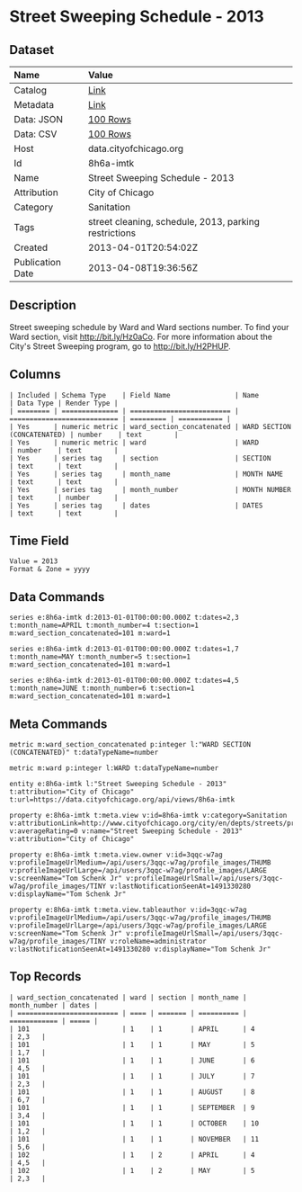 # Street Sweeping Schedule - 2013

## Dataset

| Name | Value |
| :--- | :---- |
| Catalog | [Link](https://catalog.data.gov/dataset/street-sweeping-schedule-2013-b7d65) |
| Metadata | [Link](https://data.cityofchicago.org/api/views/8h6a-imtk) |
| Data: JSON | [100 Rows](https://data.cityofchicago.org/api/views/8h6a-imtk/rows.json?max_rows=100) |
| Data: CSV | [100 Rows](https://data.cityofchicago.org/api/views/8h6a-imtk/rows.csv?max_rows=100) |
| Host | data.cityofchicago.org |
| Id | 8h6a-imtk |
| Name | Street Sweeping Schedule - 2013 |
| Attribution | City of Chicago |
| Category | Sanitation |
| Tags | street cleaning, schedule, 2013, parking restrictions |
| Created | 2013-04-01T20:54:02Z |
| Publication Date | 2013-04-08T19:36:56Z |

## Description

Street sweeping schedule by Ward and Ward sections number. To find your Ward section, visit http://bit.ly/Hz0aCo. For more information about the City's Street Sweeping program, go to http://bit.ly/H2PHUP.

## Columns

```ls
| Included | Schema Type    | Field Name                | Name                        | Data Type | Render Type |
| ======== | ============== | ========================= | =========================== | ========= | =========== |
| Yes      | numeric metric | ward_section_concatenated | WARD SECTION (CONCATENATED) | number    | text        |
| Yes      | numeric metric | ward                      | WARD                        | number    | text        |
| Yes      | series tag     | section                   | SECTION                     | text      | text        |
| Yes      | series tag     | month_name                | MONTH NAME                  | text      | text        |
| Yes      | series tag     | month_number              | MONTH NUMBER                | text      | number      |
| Yes      | series tag     | dates                     | DATES                       | text      | text        |
```

## Time Field

```ls
Value = 2013
Format & Zone = yyyy
```

## Data Commands

```ls
series e:8h6a-imtk d:2013-01-01T00:00:00.000Z t:dates=2,3 t:month_name=APRIL t:month_number=4 t:section=1 m:ward_section_concatenated=101 m:ward=1

series e:8h6a-imtk d:2013-01-01T00:00:00.000Z t:dates=1,7 t:month_name=MAY t:month_number=5 t:section=1 m:ward_section_concatenated=101 m:ward=1

series e:8h6a-imtk d:2013-01-01T00:00:00.000Z t:dates=4,5 t:month_name=JUNE t:month_number=6 t:section=1 m:ward_section_concatenated=101 m:ward=1
```

## Meta Commands

```ls
metric m:ward_section_concatenated p:integer l:"WARD SECTION (CONCATENATED)" t:dataTypeName=number

metric m:ward p:integer l:WARD t:dataTypeName=number

entity e:8h6a-imtk l:"Street Sweeping Schedule - 2013" t:attribution="City of Chicago" t:url=https://data.cityofchicago.org/api/views/8h6a-imtk

property e:8h6a-imtk t:meta.view v:id=8h6a-imtk v:category=Sanitation v:attributionLink=http://www.cityofchicago.org/city/en/depts/streets/provdrs/streets_san/svcs/street_sweeping.html v:averageRating=0 v:name="Street Sweeping Schedule - 2013" v:attribution="City of Chicago"

property e:8h6a-imtk t:meta.view.owner v:id=3qqc-w7ag v:profileImageUrlMedium=/api/users/3qqc-w7ag/profile_images/THUMB v:profileImageUrlLarge=/api/users/3qqc-w7ag/profile_images/LARGE v:screenName="Tom Schenk Jr" v:profileImageUrlSmall=/api/users/3qqc-w7ag/profile_images/TINY v:lastNotificationSeenAt=1491330280 v:displayName="Tom Schenk Jr"

property e:8h6a-imtk t:meta.view.tableauthor v:id=3qqc-w7ag v:profileImageUrlMedium=/api/users/3qqc-w7ag/profile_images/THUMB v:profileImageUrlLarge=/api/users/3qqc-w7ag/profile_images/LARGE v:screenName="Tom Schenk Jr" v:profileImageUrlSmall=/api/users/3qqc-w7ag/profile_images/TINY v:roleName=administrator v:lastNotificationSeenAt=1491330280 v:displayName="Tom Schenk Jr"
```

## Top Records

```ls
| ward_section_concatenated | ward | section | month_name | month_number | dates | 
| ========================= | ==== | ======= | ========== | ============ | ===== | 
| 101                       | 1    | 1       | APRIL      | 4            | 2,3   | 
| 101                       | 1    | 1       | MAY        | 5            | 1,7   | 
| 101                       | 1    | 1       | JUNE       | 6            | 4,5   | 
| 101                       | 1    | 1       | JULY       | 7            | 2,3   | 
| 101                       | 1    | 1       | AUGUST     | 8            | 6,7   | 
| 101                       | 1    | 1       | SEPTEMBER  | 9            | 3,4   | 
| 101                       | 1    | 1       | OCTOBER    | 10           | 1,2   | 
| 101                       | 1    | 1       | NOVEMBER   | 11           | 5,6   | 
| 102                       | 1    | 2       | APRIL      | 4            | 4,5   | 
| 102                       | 1    | 2       | MAY        | 5            | 2,3   | 
```